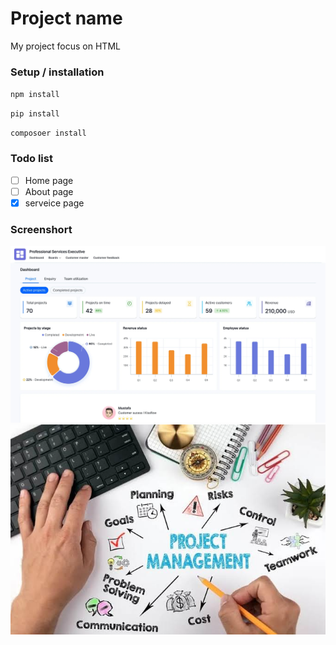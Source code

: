 # Project name
My project focus on HTML
### Setup / installation
`npm install`

`pip install`

`composoer install`

### Todo list
- [ ] Home page
- [ ] About page
- [x] serveice page

### Screenshort
![Dashboard](image1.png)
![Dashboard](image2.png)